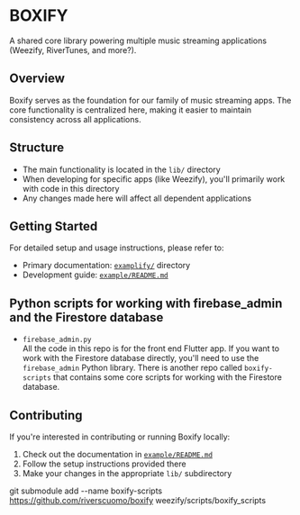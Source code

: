 # BOXIFY

A shared core library powering multiple music streaming applications (Weezify, RiverTunes, and more?).

## Overview

Boxify serves as the foundation for our family of music streaming apps. The core functionality is centralized here, making it easier to maintain consistency across all applications.

## Structure

- The main functionality is located in the `lib/` directory
- When developing for specific apps (like Weezify), you'll primarily work with code in this directory
- Any changes made here will affect all dependent applications

## Getting Started

For detailed setup and usage instructions, please refer to:

- Primary documentation: [`examplify/`](examplify) directory
- Development guide: [`example/README.md`](example/README.md)

## Python scripts for working with firebase_admin and the Firestore database

- `firebase_admin.py`  
All the code in this repo is for the front end Flutter app. If you want to work with the Firestore database directly, you'll need to use the `firebase_admin` Python library.
There is another repo called `boxify-scripts` that contains some core scripts for working with the Firestore database.

## Contributing

If you're interested in contributing or running Boxify locally:

1. Check out the documentation in [`example/README.md`](example/README.md)
2. Follow the setup instructions provided there
3. Make your changes in the appropriate `lib/` subdirectory

git submodule add --name boxify-scripts <https://github.com/riverscuomo/boxify> weezify/scripts/boxify_scripts

